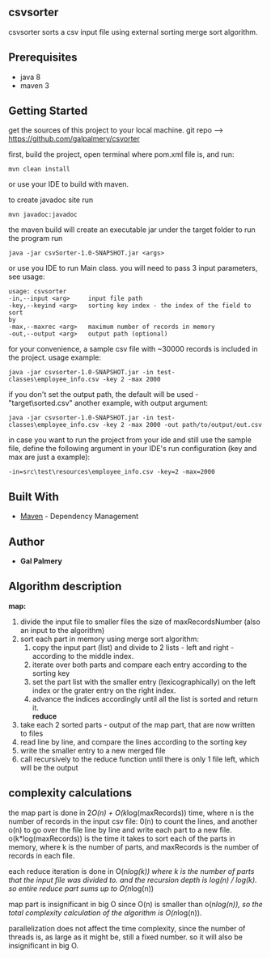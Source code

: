 ## csvsorter
csvsorter sorts a csv input file using external sorting merge sort algorithm.

## Prerequisites
* java 8
* maven 3

## Getting Started
get the sources of this project to your local machine.
git repo --> https://github.com/galpalmery/csvorter

first, build the project, open terminal where pom.xml file is, and run:
```
mvn clean install
```
or use your IDE to build with maven.

to create javadoc site run
```
mvn javadoc:javadoc
```
the maven build will create an executable jar under the target folder
to run the program run 
```
java -jar csvSorter-1.0-SNAPSHOT.jar <args>
```
or use you IDE to run Main class.
you will need to pass 3 input parameters, see usage:
```
usage: csvsorter
-in,--input <arg>     input file path
-key,--keyind <arg>   sorting key index - the index of the field to sort
by
-max,--maxrec <arg>   maximum number of records in memory
-out,--output <arg>   output path (optional)
```
for your convenience, a sample csv file with ~30000 records is included in the project.
usage example:
````
java -jar csvsorter-1.0-SNAPSHOT.jar -in test-classes\employee_info.csv -key 2 -max 2000
````
if you don't set the output path, the default will be used - "target\sorted.csv"
another example, with output argument:
````
java -jar csvsorter-1.0-SNAPSHOT.jar -in test-classes\employee_info.csv -key 2 -max 2000 -out path/to/output/out.csv 
````

in case you want to run the project from your ide and still use the sample file, 
define the following argument in your IDE's run configuration (key and max are just a example):
```
-in=src\test\resources\employee_info.csv -key=2 -max=2000
```

## Built With
* [Maven](https://maven.apache.org/) - Dependency Management


## Author
* **Gal Palmery** 

## Algorithm description 
**map:**  
1. divide the input file to smaller files the size of maxRecordsNumber (also an input to the algorithm)
2. sort each part in memory using merge sort algorithm: 
   1. copy the input part (list) and divide to 2 lists - left and right - according to the middle index. 
   2. iterate over both parts and compare each entry according to the sorting key
   3. set the part list with the smaller entry (lexicographically) on the left index or the grater entry on the right index.
   4. advance the indices accordingly until all the list is sorted and return it.  
**reduce**
3. take each 2 sorted parts - output of the map part, that are now written to files  
4. read line by line, and compare the lines according to the sorting key
5. write the smaller entry to a new merged file
6. call recursively to the reduce function until there is only 1 file left, which will be the output

## complexity calculations

the map part is done in 2*O(n) + O(k*log(maxRecords)) time, where n is the number of records in the input csv file:
0(n) to count the lines, and another o(n) to go over the file line by line and write each part to a new file.
o(k*log(maxRecords)) is the time it takes to sort each of the parts in memory, where k is the number of parts, 
and maxRecords is the number of records in each file.

each reduce iteration is done in O(n*log(k)) where k is the number of parts that the input file was divided to.
and the recursion depth is log(n) / log(k). so entire reduce part sums up to O(n*log(n))

map part is insignificant in big O since O(n) is smaller than o(n*log(n)), so the total complexity calculation of the algorithm is O(n*log(n)).

parallelization does not affect the time complexity, since the number of threads is, as large as it might be, still a fixed number.
so it will also be insignificant in big O.


